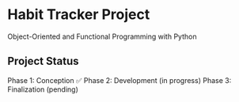 # Habit Tracker Project
Object-Oriented and Functional Programming with Python

## Project Status
Phase 1: Conception ✅
Phase 2: Development (in progress)
Phase 3: Finalization (pending)
